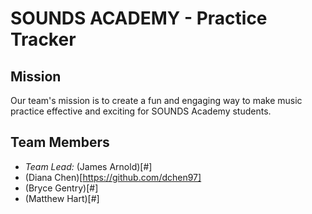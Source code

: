 # SOUNDS ACADEMY - Practice Tracker                                                                                                                                     
                                                                                                                                                                        
## Mission                                                                                                                                                              
                                                                                                                                                                        
Our team's mission is to create a fun and engaging way to make music practice effective and exciting for SOUNDS Academy students.                                       
                                                                                                                                                                        
## Team Members                                                                                                                                                         
* _Team Lead:_ (James Arnold)[#]                                                                                                                                        
* (Diana Chen)[https://github.com/dchen97]                                                                                                                              
* (Bryce Gentry)[#]                                                                                                                                                     
* (Matthew Hart)[#]             
